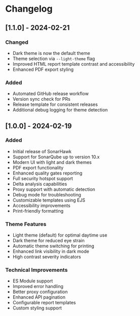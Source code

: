 # Changelog

## [1.1.0] - 2024-02-21

### Changed

- Dark theme is now the default theme
- Theme selection via `--light-theme` flag
- Improved HTML report template contrast and accessibility
- Enhanced PDF export styling

### Added

- Automated GitHub release workflow
- Version sync check for PRs
- Release template for consistent releases
- Additional debug logging for theme detection

## [1.0.0] - 2024-02-19

### Added

- Initial release of SonarHawk
- Support for SonarQube up to version 10.x
- Modern UI with light and dark themes
- PDF export functionality
- Enhanced quality gates reporting
- Full security hotspot support
- Delta analysis capabilities
- Proxy support with automatic detection
- Debug mode for troubleshooting
- Customizable templates using EJS
- Accessibility improvements
- Print-friendly formatting

### Theme Features

- Light theme (default) for optimal daytime use
- Dark theme for reduced eye strain
- Automatic theme switching for printing
- Enhanced link visibility in dark mode
- High contrast severity indicators

### Technical Improvements

- ES Module support
- Improved error handling
- Better proxy configuration
- Enhanced API pagination
- Configurable report templates
- Custom styling support
